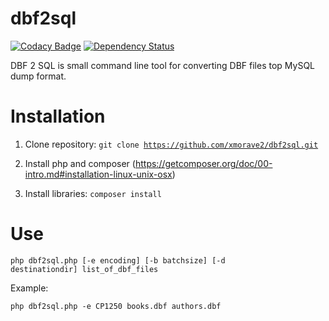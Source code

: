 # dbf2sql

[![Codacy Badge](https://api.codacy.com/project/badge/Grade/8d8207c70a7040879f6f6853cb4f6f0f)](https://www.codacy.com/app/xmorave2/dbf2sql?utm_source=github.com&utm_medium=referral&utm_content=xmorave2/dbf2sql&utm_campaign=badger)
[![Dependency Status](https://www.versioneye.com/user/projects/58b7482ba512bd005343e26f/badge.svg?style=flat-square)](https://www.versioneye.com/user/projects/58b7482ba512bd005343e26f)

DBF 2 SQL is small command line tool for converting DBF files top MySQL dump format.

# Installation

1. Clone repository: <code>git clone https://github.com/xmorave2/dbf2sql.git</code>

2. Install php and composer (https://getcomposer.org/doc/00-intro.md#installation-linux-unix-osx)

3. Install libraries: <code>composer install</code>

# Use

<code>php dbf2sql.php [-e encoding] [-b batchsize] [-d destinationdir] list_of_dbf_files</code>

Example: 

<code>php dbf2sql.php -e CP1250 books.dbf authors.dbf</code>

